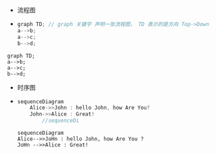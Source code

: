 - 流程图

- ```c
  graph TD;	// graph 关键字 声明一张流程图， TD 表示的是方向 Top->Down
  a-->b;		
  a-->c;
  b-->d;
  ```



```mermaid
graph TD;
a-->b;
a-->c;
b-->d;
```

- 时序图

- ```c
  sequenceDiagram
      Alice->>John : hello John, how Are You?
      John->>Alice : Great!    
          //sequenceDi
  ```

  ```mermaid
  sequenceDiagram
  Alice-->>JoHn : hello John, how Are You ?
  JoHn -->>Alice : Great!
  ```

  

